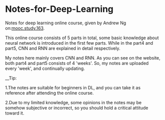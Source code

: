 # Notes-for-Deep-Learning
Notes for deep learning online course, given by Andrew Ng on:[mooc.study.163](https://mooc.study.163.com/smartSpec/detail/1001319001.htm).

This online course consists of 5 parts in total, some basic knowledge about neural network is introduced in the first few parts. While in the part4 and part5, CNN and RNN are explained in detail respectively. 

My notes here mainly covers CNN and RNN. As you can see on the website, both part4 and part5 consists of 4 'weeks'. So, my notes are uploaded every 'week', and continually updating.


__Tip:

1.The notes are suitable for beginners in DL, and you can take it as reference after attending the online course.

2.Due to my limited knowledge, some opinions in the notes may be somehow subjective or incorrect, so you should hold a critical attitude toward it.
